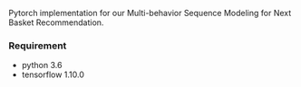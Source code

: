 Pytorch implementation for our Multi-behavior Sequence Modeling for Next Basket Recommendation.


### Requirement
- python 3.6
- tensorflow 1.10.0
